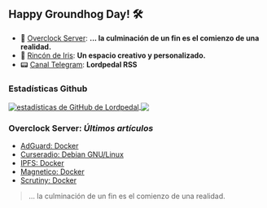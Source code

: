 ## Happy Groundhog Day! 🛠️

- 🤖 [Overclock Server](https://lordpedal.github.io/ "Overclock Server"): **... la culminación de un fin es el comienzo de una realidad.**
- 🌈 [Rincón de Iris](https://rincondeiris.club/ "Rincón de Iris"): **Un espacio creativo y personalizado.**
- 📟 [Canal Telegram](https://t.me/lordpedal_rss "Canal Lordpedal RSS"): **Lordpedal RSS**

### Estadísticas Github
<a href="https://github.com/Lordpedal">
  <img align="center" alt="estadísticas de GitHub de Lordpedal" src="https://github-readme-stats.codestackr.vercel.app/api?username=Lordpedal&show_icons=true&count_private=true&include_all_commits=true&locale=es&theme=gruvbox" />
</a>
<a href="https://github.com/Lordpedal">
  <img align="center" src="https://github-readme-stats.anuraghazra1.vercel.app/api/top-langs/?username=Lordpedal&layout=compact&locale=es&theme=gruvbox" />
</a>

### Overclock Server: *Últimos artículos*
<!-- BLOG-POST-LIST:START -->
- [AdGuard: Docker](https://lordpedal.github.io/gnu/linux/docker/adguard-docker/)
- [Curseradio: Debian GNU/Linux](https://lordpedal.github.io/gnu/linux/curseradio-debian-gnu/)
- [IPFS: Docker](https://lordpedal.github.io/gnu/linux/docker/ipfs-docker/)
- [Magnetico: Docker](https://lordpedal.github.io/gnu/linux/docker/magnetico-docker/)
- [Scrutiny: Docker](https://lordpedal.github.io/gnu/linux/docker/scrutiny-docker/)
<!-- BLOG-POST-LIST:END -->

> ... la culminación de un fin es el comienzo de una realidad.
